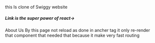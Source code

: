 this Is clone of Swiggy website 
<h5> Link is the super power of react-></h5>
<p> <Link to="/about" >   About Us</Link>
 By this page not reload as done in ancher tag it only re-render that component that needed that because it make very fast  routing </p>

